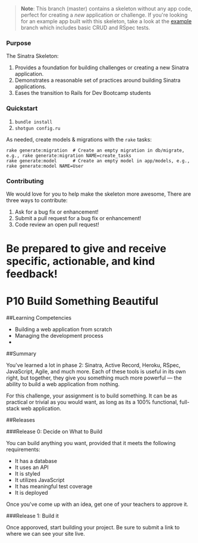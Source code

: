 
> **Note**: This branch (master) contains a skeleton without any app code, perfect for creating a _new_ application or challenge. If you're looking for an example app built with this skeleton, take a look at the [example](/../..//tree/example) branch which includes basic CRUD and RSpec tests.

### Purpose
The Sinatra Skeleton:

1. Provides a foundation for building challenges or creating a new Sinatra application.
2. Demonstrates a reasonable set of practices around building Sinatra applications.
3. Eases the transition to Rails for Dev Bootcamp students

### Quickstart

1.  `bundle install`
2.  `shotgun config.ru`

As needed, create models & migrations with the `rake` tasks:

```
rake generate:migration  # Create an empty migration in db/migrate, e.g., rake generate:migration NAME=create_tasks
rake generate:model      # Create an empty model in app/models, e.g., rake generate:model NAME=User
```

### Contributing

We would love for you to help make the skeleton more awesome, There are three ways to contribute:

1. Ask for a bug fix or enhancement!
2. Submit a pull request for a bug fix or enhancement!
3. Code review an open pull request!

Be prepared to give and receive specific, actionable, and kind feedback!
=======
# P10 Build Something Beautiful

##Learning Competencies

  * Building a web application from scratch
  * Managing the development process
  *

##Summary

  You've learned a lot in phase 2: Sinatra, Active Record, Heroku, RSpec, JavaScript, Agile, and much more. Each of these tools is useful in its own right, but together, they give you something much more powerful — the ability to build a web application from nothing.

  For this challenge, your assignment is to build something. It can be as practical or trivial as you would want, as long as its a 100% functional, full-stack web application.

##Releases


###Release 0: Decide on What to Build

You can build anything you want, provided that it meets the following requirements:

- It has a database
- It uses an API
- It is styled
- It utilizes JavaScript
- It has meaningful test coverage
- It is deployed

Once you've come up with an idea, get one of your teachers to approve it.

###Release 1: Build it

Once apporoved, start building your project. Be sure to submit a link to where we
can see your site live.

